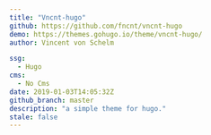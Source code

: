 ```yaml
---
title: "Vncnt-hugo"
github: https://github.com/fncnt/vncnt-hugo
demo: https://themes.gohugo.io/theme/vncnt-hugo/
author: Vincent von Schelm

ssg:
  - Hugo
cms:
  - No Cms
date: 2019-01-03T14:05:32Z
github_branch: master
description: "a simple theme for hugo."
stale: false
---
```


